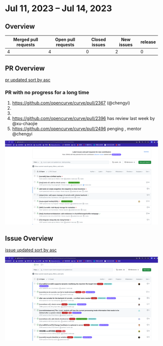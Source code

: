 
# Jul 11, 2023 – Jul 14, 2023

## Overview

| Merged pull requests | Open pull requests | Closed issues | New issues | release |
| -------------------- | ------------------ | ------------- | ---------- | ------- |
| 4                    | 4                 | 0             | 2          | 0       |

## PR Overview

[pr updated sort by asc](https://github.com/opencurve/curve/pulls?q=is%3Apr+is%3Aopen+sort%3Aupdated-asc+-label%3Apending)

### PR with no progress for a long time

1. https://github.com/opencurve/curve/pull/2367 (@chengyi)
2.
1.
1. https://github.com/opencurve/curve/pull/2396 has review last week by @xu-chaojie
2. https://github.com/opencurve/curve/pull/2496  penging  , mentor @chengyi

![pr updated sort by asc](./images/2023-07-17-pr.png)

## Issue Overview

[issue updated sort by asc](https://github.com/opencurve/curve/issues?q=is%3Aissue+is%3Aopen+label%3Aassigned+sort%3Aupdated-asc)



![issue updated sort by asc](./images/2023-07-17-issue.png)